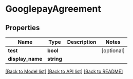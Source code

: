 # GooglepayAgreement

## Properties
Name | Type | Description | Notes
------------ | ------------- | ------------- | -------------
**test** | **bool** |  | [optional] 
**display_name** | **string** |  | 

[[Back to Model list]](../../README.md#documentation-for-models) [[Back to API list]](../../README.md#documentation-for-api-endpoints) [[Back to README]](../../README.md)

